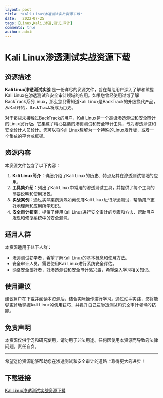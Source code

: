 ```yaml
---
layout: post
title: "Kali Linux渗透测试实战资源下载"
date:   2022-07-25
tags: [Linux,Kali,渗透,测试,审计]
comments: true
author: admin
---
```

# Kali Linux渗透测试实战资源下载

## 资源描述

**Kali Linux渗透测试实战** 是一份详尽的资源文件，旨在帮助用户深入了解和掌握Kali Linux在渗透测试和安全审计领域的应用。如果您曾经使用过或了解BackTrack系列Linux，那么您只需知道Kali Linux是BackTrack的升级换代产品，从Kali开始，BackTrack将成为历史。

对于那些未接触过BackTrack的用户，Kali Linux是一个高级渗透测试和安全审计的Linux发行版。它集成了精心挑选的渗透测试和安全审计工具，专为渗透测试和安全设计人员设计。您可以将Kali Linux理解为一个特殊的Linux发行版，或者一个集成的平台或框架。

## 资源内容

本资源文件包含了以下内容：

1. **Kali Linux简介**：详细介绍了Kali Linux的历史、特点及其在渗透测试领域的应用。
2. **工具集介绍**：列出了Kali Linux中常用的渗透测试工具，并提供了每个工具的简要说明和使用场景。
3. **实战案例**：通过实际案例演示如何使用Kali Linux进行渗透测试，帮助用户更好地理解和应用所学知识。
4. **安全审计指南**：提供了使用Kali Linux进行安全审计的步骤和方法，帮助用户发现和修复系统中的安全漏洞。

## 适用人群

本资源适用于以下人群：

- 渗透测试初学者，希望了解Kali Linux的基本概念和使用方法。
- 安全审计人员，需要使用Kali Linux进行系统安全评估。
- 网络安全爱好者，对渗透测试和安全审计感兴趣，希望深入学习相关知识。

## 使用建议

建议用户在下载并阅读本资源后，结合实际操作进行学习。通过动手实践，您将能够更好地掌握Kali Linux的使用技巧，并提升自己在渗透测试和安全审计领域的技能。

## 免责声明

本资源仅供学习和研究使用，请勿用于非法用途。任何因使用本资源而导致的法律问题，责任自负。

---

希望这份资源能够帮助您在渗透测试和安全审计的道路上取得更大的进步！

## 下载链接

[KaliLinux渗透测试实战资源下载](https://pan.quark.cn/s/a446c5042ae7)
